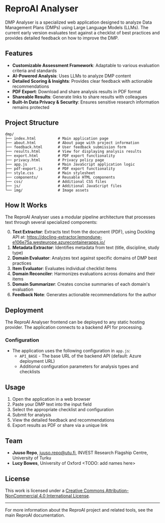 # ReproAI Analyser

DMP Analyser is a specialized web application designed to analyze Data Management Plans (DMPs) using Large Language Models (LLMs). The current early version evaluates text against a checklist of best practices and provides detailed feedback on how to improve the DMP.

## Features

- **Customizable Assessment Framework**: Adaptable to various evaluation criteria and standards
- **AI-Powered Analysis**: Uses LLMs to analyze DMP content
- **Detailed Scoring & Insights**: Provides clear feedback with actionable recommendations
- **PDF Export**: Download and share analysis results in PDF format
- **Shareable Results**: Generate links to share results with colleagues
- **Built-In Data Privacy & Security**: Ensures sensitive research information remains protected

## Project Structure

```
dmp/
├── index.html          # Main application page
├── about.html          # About page with project information
├── feedback.html       # User feedback submission form
├── results.html        # View for displaying analysis results
├── export.html         # PDF export functionality
├── privacy.html        # Privacy policy page
├── app.js              # Main JavaScript application logic
├── pdf-export.js       # PDF export functionality
├── style.css           # Main stylesheet
├── components/         # Reusable HTML components
├── css/                # Additional CSS files
├── js/                 # Additional JavaScript files
└── img/                # Image assets
```

## How It Works

The ReproAI Analyser uses a modular pipeline architecture that processes text through several specialized components:

0. **Text Extractor**: Extracts text from the document (PDF), using Dockling API at: https://docling-extractor.lemondune-e106e75a.westeurope.azurecontainerapps.io/
1. **Metadata Extractor**: Identifies metadata from text (title, discipline, study type)
2. **Domain Evaluator**: Analyzes text against specific domains of DMP best practices
3. **Item Evaluator**: Evaluates individual checklist items
4. **Domain Reconciler**: Harmonizes evaluations across domains and their items
5. **Domain Summarizer**: Creates concise summaries of each domain's evaluation
6. **Feedback Note**: Generates actionable recommendations for the author

## Deployment

The ReproAI Analyser frontend can be deployed to any static hosting provider. The application connects to a backend API for processing.

### Configuration

- The application uses the following configuration in `app.js`:
  - `API_BASE` - The base URL of the backend API (default: Azure deployment URL)
  - Additional configuration parameters for analysis types and checklists

## Usage

1. Open the application in a web browser
2. Paste your DMP text into the input field
3. Select the appropriate checklist and configuration
4. Submit for analysis
5. View the detailed feedback and recommendations
6. Export results as PDF or share via a unique link

## Team

- **Juuso Repo**, juuso.repo@utu.fi, INVEST Research Flagship Centre, University of Turku
- **Lucy Bowes**, University of Oxford
<TODO: add names here>

## License

This work is licensed under a [Creative Commons Attribution-NonCommercial 4.0 International License](https://creativecommons.org/licenses/by-nc/4.0/).

---

For more information about the ReproAI project and related tools, see the main ReproAI documentation.
